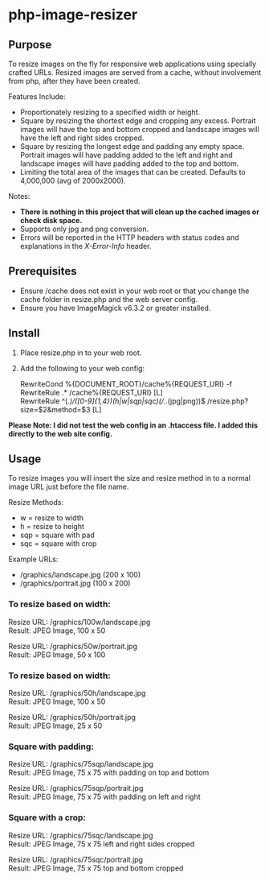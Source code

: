 # php-image-resizer

## Purpose

To resize images on the fly for responsive web applications using specially crafted URLs. Resized images are served from a cache, without involvement from php, after they have been created.

Features Include:

* Proportionately resizing to a specified width or height.
* Square by resizing the shortest edge and cropping any excess. Portrait images will have the top and bottom cropped and landscape images will have the left and right sides cropped.
* Square by resizing the longest edge and padding any empty space. Portrait images will have padding added to the left and right and landscape images will have padding added to the top and bottom.
* Limiting the total area of the images that can be created. Defaults to 4,000,000 (avg of 2000x2000).
    
Notes:

* **There is nothing in this project that will clean up the cached images or check disk space.**
* Supports only jpg and png conversion.
* Errors will be reported in the HTTP headers with status codes and explanations in the *X-Error-Info* header.

## Prerequisites
* Ensure /cache does not exist in your web root or that you change the cache folder in resize.php and the web server config.
* Ensure you have ImageMagick v6.3.2 or greater installed.

## Install

1. Place resize.php in to your web root.
2. Add the following to your web config:

	RewriteCond %{DOCUMENT_ROOT}/cache%{REQUEST_URI} -f  
	RewriteRule .* /cache%{REQUEST_URI} [L]  
	RewriteRule ^(.*)/([0-9]{1,4})(h|w|sqp|sqc)(/.*\.(jpg|png))$ /resize.php?size=$2&method=$3 [L]

**Please Note: I did not test the web config in an .htaccess file. I added this directly to the web site config.**
    
## Usage

To resize images you will insert the size and resize method in to a normal image URL just before the file name.

Resize Methods:

* w = resize to width
* h = resize to height
* sqp = square with pad
* sqc = square with crop

Example URLs:

* /graphics/landscape.jpg (200 x 100)
* /graphics/portrait.jpg (100 x 200)

### To resize based on width:

Resize URL: /graphics/100w/landscape.jpg  
Result: JPEG Image, 100 x 50

Resize URL: /graphics/50w/portrait.jpg  
Result: JPEG Image, 50 x 100

### To resize based on width:

Resize URL: /graphics/50h/landscape.jpg   
Result: JPEG Image, 100 x 50

Resize URL: /graphics/50h/portrait.jpg  
Result: JPEG Image, 25 x 50

### Square with padding:

Resize URL: /graphics/75sqp/landscape.jpg  
Result: JPEG Image, 75 x 75 with padding on top and bottom

Resize URL: /graphics/75sqp/portrait.jpg  
Result: JPEG Image, 75 x 75 with padding on left and right

### Square with a  crop:

Resize URL: /graphics/75sqc/landscape.jpg  
Result: JPEG Image, 75 x 75 left and right sides cropped

Resize URL: /graphics/75sqc/portrait.jpg  
Result: JPEG Image, 75 x 75 top and bottom cropped

